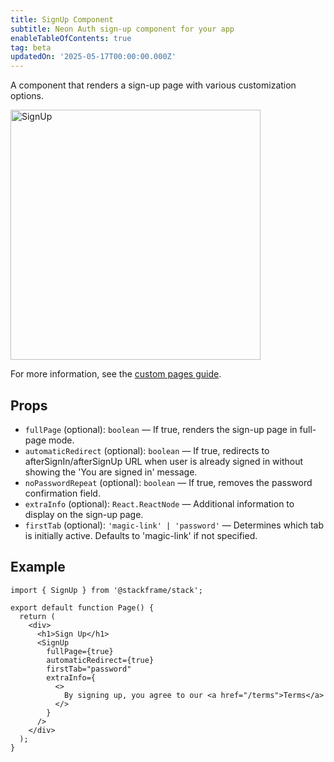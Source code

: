 ```yaml
---
title: SignUp Component
subtitle: Neon Auth sign-up component for your app
enableTableOfContents: true
tag: beta
updatedOn: '2025-05-17T00:00:00.000Z'
---
```


A component that renders a sign-up page with various customization options.

<img src="/docs/neon-auth/sign-up.png" alt="SignUp" width="400" />

For more information, see the [custom pages guide](/docs/neon-auth/customization/custom-pages).

## Props

- `fullPage` (optional): `boolean` — If true, renders the sign-up page in full-page mode.
- `automaticRedirect` (optional): `boolean` — If true, redirects to afterSignIn/afterSignUp URL when user is already signed in without showing the 'You are signed in' message.
- `noPasswordRepeat` (optional): `boolean` — If true, removes the password confirmation field.
- `extraInfo` (optional): `React.ReactNode` — Additional information to display on the sign-up page.
- `firstTab` (optional): `'magic-link' | 'password'` — Determines which tab is initially active. Defaults to 'magic-link' if not specified.

## Example

```tsx
import { SignUp } from '@stackframe/stack';

export default function Page() {
  return (
    <div>
      <h1>Sign Up</h1>
      <SignUp
        fullPage={true}
        automaticRedirect={true}
        firstTab="password"
        extraInfo={
          <>
            By signing up, you agree to our <a href="/terms">Terms</a>
          </>
        }
      />
    </div>
  );
}
```
